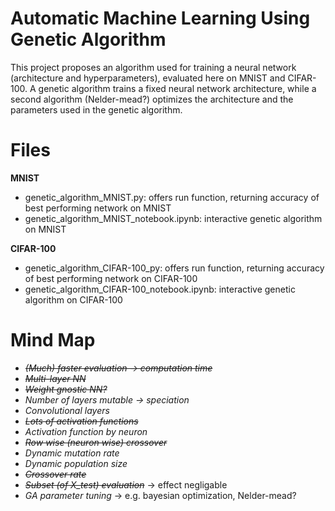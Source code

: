 # Automatic Machine Learning Using Genetic Algorithm
This project proposes an algorithm used for training a neural network (architecture and hyperparameters), evaluated here on MNIST and CIFAR-100.
A genetic algorithm trains a fixed neural network architecture, while a second algorithm (Nelder-mead?) optimizes the architecture and the parameters used in the genetic algorithm.

# Files
**MNIST**
- genetic_algorithm_MNIST.py: offers run function, returning accuracy of best performing network on MNIST
- genetic_algorithm_MNIST_notebook.ipynb: interactive genetic algorithm on MNIST

**CIFAR-100**
- genetic_algorithm_CIFAR-100_py: offers run function, returning accuracy of best performing network on CIFAR-100
- genetic_algorithm_CIFAR-100_notebook.ipynb: interactive genetic algorithm on CIFAR-100

# Mind Map
- ~~_(Much) faster evaluation -> computation time_~~
- ~~_Multi-layer NN_~~
- ~~_Weight gnostic NN?_~~
- _Number of layers mutable -> speciation_
- _Convolutional layers_
- ~~_Lots of activation functions_~~
- _Activation function by neuron_
- ~~_Row wise (neuron wise) crossover_~~
- _Dynamic mutation rate_
- _Dynamic population size_
- ~~_Crossover rate_~~
- ~~_Subset (of X_test) evaluation_~~ -> effect negligable
- _GA parameter tuning_ -> e.g. bayesian optimization, Nelder-mead?
